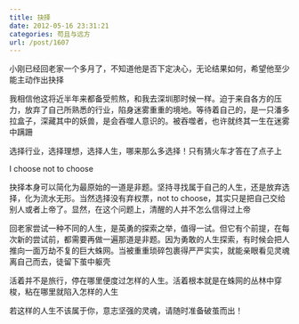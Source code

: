 ```yaml
---
title: 抉择
date: 2012-05-16 23:31:21
categories: 苟且与远方
url: /post/1607
---
```


小刚已经回老家一个多月了，不知道他是否下定决心，无论结果如何，希望他至少能主动作出抉择

我相信他这将近半年来都备受煎熬，和我去深圳那时候一样。迫于来自各方的压力，放弃了自己所熟悉的行业，陷身迷雾重重的境地。等待着自己的，是一只潘多拉盒子，深藏其中的妖兽，是会吞噬人意识的。被吞噬者，也许就终其一生在迷雾中蹒跚

选择行业，选择理想，选择人生，哪来那么多选择！只有猜火车才答在了点子上

I choose not to choose

抉择本身可以简化为最原始的一道是非题。坚持寻找属于自己的人生，还是放弃选择，化为流水无形。当然选择没有弃权票，not to choose，其实只是把自己交给别人或者上帝了。显然，在这个问题上，清醒的人并不怎么信得过上帝

回老家尝试一种不同的人生，是英勇的探索之举，值得一试。但它有个前提，在每次新的尝试前，都需要再做一遍那道是非题。因为勇敢的人生探索，有时候会把人推向一面万劫不复的巨大蛛网。当被重重琐碎包裹得严严实实，就能亲眼看见灵魂离自己而去，徒留下茧中躯壳

活着并不是旅行，停在哪里便度过怎样的人生。活着根本就是在蛛网的丛林中穿梭，粘在哪里就陷入怎样的人生

若这样的人生不该属于你，意志坚强的灵魂，请随时准备破茧而出！